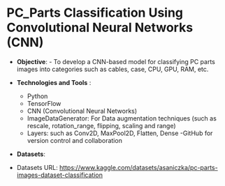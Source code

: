  # **PC_Parts Classification Using Convolutional Neural Networks (CNN)**
-  **Objective**:
         - To develop a CNN-based model for classifying PC parts images into categories such as cables, case, CPU, GPU, RAM, etc.
  
- **Technologies and Tools** :
     -  Python
     - TensorFlow
     - CNN (Convolutional Neural Networks)
     - ImageDataGenerator: For Data augmentation techniques (such as rescale, rotation_range, flipping, scaling and range)
     - Layers: such as Conv2D, MaxPool2D, Flatten, Dense
       -GitHub for version control and collaboration

- **Datasets**:
- Datasets URL: https://www.kaggle.com/datasets/asaniczka/pc-parts-images-dataset-classification
